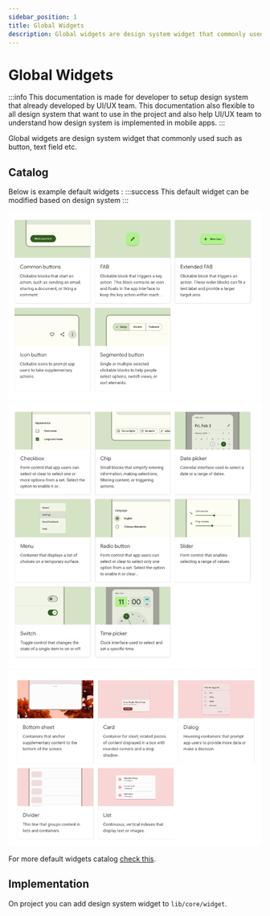 ```yaml
---
sidebar_position: 1
title: Global Widgets
description: Global widgets are design system widget that commonly used such as button, text field etc.
---
```


# Global Widgets

:::info
This documentation is made for developer to setup design system that already developed by UI/UX team. This documentation also flexible to all design system that want to use in the project and also help UI/UX team to understand how design system is implemented in mobile apps.
:::

Global widgets are design system widget that commonly used such as button, text field etc.

## Catalog
Below is example default widgets :
:::success
This default widget can be modified based on design system
:::

!['Action Widgets'](./widget-1.png)
!['Selection Widgets'](./widget-2.png)
!['Basic Widgets'](./widget-3.png)

For more default widgets catalog [check this](https://docs.flutter.dev/ui/widgets).

## Implementation

On project you can add design system widget to `lib/core/widget`.